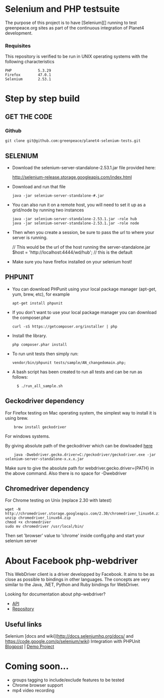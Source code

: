 # Selenium and PHP testsuite

The purpose of this project is to have [Selenium][] running to test greenpeace.org sites as part of the continuous integration of Planet4 development.

### Requisites
This repository is verified to be run in UNIX operating systems with the following characteristics

    PHP            5.3.29
    Firefox        47.0.1
    Selenium       2.53.1


Step by step build
===========================================

##  GET THE CODE

### Github

    git clone git@github.com:greenpeace/planet4-selenium-tests.git

##  SELENIUM

*   Download the selenium-server-standalone-2.53.1.jar file provided here:

    http://selenium-release.storage.googleapis.com/index.html

*   Download and run that file

        java -jar selenium-server-standalone-#.jar

*   You can also run it on a remote host, you will need to set it up as a grid/node by running two instances

        java -jar selenium-server-standalone-2.53.1.jar -role hub
        java -jar selenium-server-standalone-2.53.1.jar -role node

*   Then when you create a session, be sure to pass the url to where your server is running.

    // This would be the url of the host running the server-standalone.jar
       $host = 'http://localhost:4444/wd/hub'; // this is the default

*   Make sure you have firefox installed on your selenium host!


## PHPUNIT 

*   You can download PHPunit using your local package manager (apt-get, yum, brew, etc), for example

        apt-get install phpunit

*   If you don't want to use your local package manager you can download the composer.phar

        curl -sS https://getcomposer.org/installer | php

*   Install the library.

        php composer.phar install

*   To run unit tests then simply run:

        vendor/bin/phpunit tests/sample/AN_changedomain.php;

* A bash script has been created to run all tests and can be run as follows:

        $ ./run_all_sample.sh

## Geckodriver dependency

For Firefox testing on Mac operating system, the simplest way to install it is using brew.

        brew install geckodriver

For windows systems.

By giving absolute path of the geckodriver which can be dowloaded [here](https://github.com/mozilla/geckodriver/releases)

        java -Dwebdriver.gecko.driver=C:/geckodriver/geckodriver.exe -jar selenium-server-standalone-x.x.x.jar

Make sure to give the absolute path for webdriver.gecko.driver={PATH} in the above command. Also there is no space for -Dwebdriver

## Chromedriver dependency

For Chrome testing on Unix (replace 2.30 with latest)

```
wget -N http://chromedriver.storage.googleapis.com/2.30/chromedriver_linux64.zip
unzip chromedriver_linux64.zip
chmod +x chromedriver
sudo mv chromedriver /usr/local/bin/
```
 
Then set 'browser' value to 'chrome' inside config.php and start your selenium server


About Facebook php-webdriver
===========================================

This WebDriver client is a driver developped by Facebook. It aims to be as close as possible to bindings in other languages.
The concepts are very similar to the Java, .NET, Python and Ruby bindings for WebDriver.

Looking for documentation about php-webdriver?
- [API](http://facebook.github.io/php-webdriver/)
- [Repository](https://github.com/facebook/php-webdriver)


##  Useful links

Selenium [docs and wiki](http://docs.seleniumhq.org/docs/ and https://code.google.com/p/selenium/wiki)
Integration with PHPUnit [Blogpost](http://codeception.com/11-12-2013/working-with-phpunit-and-selenium-webdriver.html) | [Demo Project](https://github.com/DavertMik/php-webdriver-demo)



# Coming soon...
* groups tagging to include/exclude features to be tested
* Chrome browser support
* mp4 video recording
